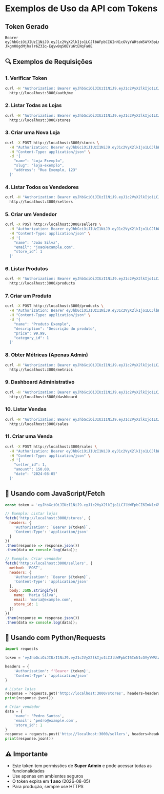 # Exemplos de Uso da API com Tokens

## Token Gerado
```
Bearer eyJhbGciOiJIUzI1NiJ9.eyJ1c2VyX2lkIjo1LCJlbWFpbCI6InN1cGVyYWRtaW5AYXBpLmNvbSIsImFkbWluIjp0cnVlLCJleHAiOjE3ODU5NTE4ODV9.fu-Jkgm08gdMjhalr6Z3Iq-Eqyw8qSOEYu6tENqFa8E
```

## 🔍 Exemplos de Requisições

### 1. Verificar Token
```bash
curl -H "Authorization: Bearer eyJhbGciOiJIUzI1NiJ9.eyJ1c2VyX2lkIjo1LCJlbWFpbCI6InN1cGVyYWRtaW5AYXBpLmNvbSIsImFkbWluIjp0cnVlLCJleHAiOjE3ODU5NTE4ODV9.fu-Jkgm08gdMjhalr6Z3Iq-Eqyw8qSOEYu6tENqFa8E" \
  http://localhost:3000/auth/me
```

### 2. Listar Todas as Lojas
```bash
curl -H "Authorization: Bearer eyJhbGciOiJIUzI1NiJ9.eyJ1c2VyX2lkIjo1LCJlbWFpbCI6InN1cGVyYWRtaW5AYXBpLmNvbSIsImFkbWluIjp0cnVlLCJleHAiOjE3ODU5NTE4ODV9.fu-Jkgm08gdMjhalr6Z3Iq-Eqyw8qSOEYu6tENqFa8E" \
  http://localhost:3000/stores
```

### 3. Criar uma Nova Loja
```bash
curl -X POST http://localhost:3000/stores \
  -H "Authorization: Bearer eyJhbGciOiJIUzI1NiJ9.eyJ1c2VyX2lkIjo1LCJlbWFpbCI6InN1cGVyYWRtaW5AYXBpLmNvbSIsImFkbWluIjp0cnVlLCJleHAiOjE3ODU5NTE4ODV9.fu-Jkgm08gdMjhalr6Z3Iq-Eqyw8qSOEYu6tENqFa8E" \
  -H "Content-Type: application/json" \
  -d '{
    "name": "Loja Exemplo",
    "slug": "loja-exemplo",
    "address": "Rua Exemplo, 123"
  }'
```

### 4. Listar Todos os Vendedores
```bash
curl -H "Authorization: Bearer eyJhbGciOiJIUzI1NiJ9.eyJ1c2VyX2lkIjo1LCJlbWFpbCI6InN1cGVyYWRtaW5AYXBpLmNvbSIsImFkbWluIjp0cnVlLCJleHAiOjE3ODU5NTE4ODV9.fu-Jkgm08gdMjhalr6Z3Iq-Eqyw8qSOEYu6tENqFa8E" \
  http://localhost:3000/sellers
```

### 5. Criar um Vendedor
```bash
curl -X POST http://localhost:3000/sellers \
  -H "Authorization: Bearer eyJhbGciOiJIUzI1NiJ9.eyJ1c2VyX2lkIjo1LCJlbWFpbCI6InN1cGVyYWRtaW5AYXBpLmNvbSIsImFkbWluIjp0cnVlLCJleHAiOjE3ODU5NTE4ODV9.fu-Jkgm08gdMjhalr6Z3Iq-Eqyw8qSOEYu6tENqFa8E" \
  -H "Content-Type: application/json" \
  -d '{
    "name": "João Silva",
    "email": "joao@example.com",
    "store_id": 1
  }'
```

### 6. Listar Produtos
```bash
curl -H "Authorization: Bearer eyJhbGciOiJIUzI1NiJ9.eyJ1c2VyX2lkIjo1LCJlbWFpbCI6InN1cGVyYWRtaW5AYXBpLmNvbSIsImFkbWluIjp0cnVlLCJleHAiOjE3ODU5NTE4ODV9.fu-Jkgm08gdMjhalr6Z3Iq-Eqyw8qSOEYu6tENqFa8E" \
  http://localhost:3000/products
```

### 7. Criar um Produto
```bash
curl -X POST http://localhost:3000/products \
  -H "Authorization: Bearer eyJhbGciOiJIUzI1NiJ9.eyJ1c2VyX2lkIjo1LCJlbWFpbCI6InN1cGVyYWRtaW5AYXBpLmNvbSIsImFkbWluIjp0cnVlLCJleHAiOjE3ODU5NTE4ODV9.fu-Jkgm08gdMjhalr6Z3Iq-Eqyw8qSOEYu6tENqFa8E" \
  -H "Content-Type: application/json" \
  -d '{
    "name": "Produto Exemplo",
    "description": "Descrição do produto",
    "price": 99.99,
    "category_id": 1
  }'
```

### 8. Obter Métricas (Apenas Admin)
```bash
curl -H "Authorization: Bearer eyJhbGciOiJIUzI1NiJ9.eyJ1c2VyX2lkIjo1LCJlbWFpbCI6InN1cGVyYWRtaW5AYXBpLmNvbSIsImFkbWluIjp0cnVlLCJleHAiOjE3ODU5NTE4ODV9.fu-Jkgm08gdMjhalr6Z3Iq-Eqyw8qSOEYu6tENqFa8E" \
  http://localhost:3000/metrics
```

### 9. Dashboard Administrativo
```bash
curl -H "Authorization: Bearer eyJhbGciOiJIUzI1NiJ9.eyJ1c2VyX2lkIjo1LCJlbWFpbCI6InN1cGVyYWRtaW5AYXBpLmNvbSIsImFkbWluIjp0cnVlLCJleHAiOjE3ODU5NTE4ODV9.fu-Jkgm08gdMjhalr6Z3Iq-Eqyw8qSOEYu6tENqFa8E" \
  http://localhost:3000/dashboard
```

### 10. Listar Vendas
```bash
curl -H "Authorization: Bearer eyJhbGciOiJIUzI1NiJ9.eyJ1c2VyX2lkIjo1LCJlbWFpbCI6InN1cGVyYWRtaW5AYXBpLmNvbSIsImFkbWluIjp0cnVlLCJleHAiOjE3ODU5NTE4ODV9.fu-Jkgm08gdMjhalr6Z3Iq-Eqyw8qSOEYu6tENqFa8E" \
  http://localhost:3000/sales
```

### 11. Criar uma Venda
```bash
curl -X POST http://localhost:3000/sales \
  -H "Authorization: Bearer eyJhbGciOiJIUzI1NiJ9.eyJ1c2VyX2lkIjo1LCJlbWFpbCI6InN1cGVyYWRtaW5AYXBpLmNvbSIsImFkbWluIjp0cnVlLCJleHAiOjE3ODU5NTE4ODV9.fu-Jkgm08gdMjhalr6Z3Iq-Eqyw8qSOEYu6tENqFa8E" \
  -H "Content-Type: application/json" \
  -d '{
    "seller_id": 1,
    "amount": 150.00,
    "date": "2024-08-05"
  }'
```

## 📝 Usando com JavaScript/Fetch

```javascript
const token = 'eyJhbGciOiJIUzI1NiJ9.eyJ1c2VyX2lkIjo1LCJlbWFpbCI6InN1cGVyYWRtaW5AYXBpLmNvbSIsImFkbWluIjp0cnVlLCJleHAiOjE3ODU5NTE4ODV9.fu-Jkgm08gdMjhalr6Z3Iq-Eqyw8qSOEYu6tENqFa8E';

// Exemplo: Listar lojas
fetch('http://localhost:3000/stores', {
  headers: {
    'Authorization': `Bearer ${token}`,
    'Content-Type': 'application/json'
  }
})
.then(response => response.json())
.then(data => console.log(data));

// Exemplo: Criar vendedor
fetch('http://localhost:3000/sellers', {
  method: 'POST',
  headers: {
    'Authorization': `Bearer ${token}`,
    'Content-Type': 'application/json'
  },
  body: JSON.stringify({
    name: 'Maria Silva',
    email: 'maria@example.com',
    store_id: 1
  })
})
.then(response => response.json())
.then(data => console.log(data));
```

## 🐍 Usando com Python/Requests

```python
import requests

token = 'eyJhbGciOiJIUzI1NiJ9.eyJ1c2VyX2lkIjo1LCJlbWFpbCI6InN1cGVyYWRtaW5AYXBpLmNvbSIsImFkbWluIjp0cnVlLCJleHAiOjE3ODU5NTE4ODV9.fu-Jkgm08gdMjhalr6Z3Iq-Eqyw8qSOEYu6tENqFa8E'

headers = {
    'Authorization': f'Bearer {token}',
    'Content-Type': 'application/json'
}

# Listar lojas
response = requests.get('http://localhost:3000/stores', headers=headers)
print(response.json())

# Criar vendedor
data = {
    'name': 'Pedro Santos',
    'email': 'pedro@example.com',
    'store_id': 1
}
response = requests.post('http://localhost:3000/sellers', headers=headers, json=data)
print(response.json())
```

## ⚠️ Importante

- Este token tem permissões de **Super Admin** e pode acessar todas as funcionalidades
- Use apenas em ambientes seguros
- O token expira em **1 ano** (2026-08-05)
- Para produção, sempre use HTTPS 
